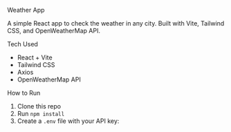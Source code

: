  Weather App

A simple React app to check the weather in any city. Built with Vite, Tailwind CSS, and OpenWeatherMap API.


Tech Used

- React + Vite  
- Tailwind CSS  
- Axios  
- OpenWeatherMap API


 How to Run

1. Clone this repo  
2. Run `npm install`  
3. Create a `.env` file with your API key:


